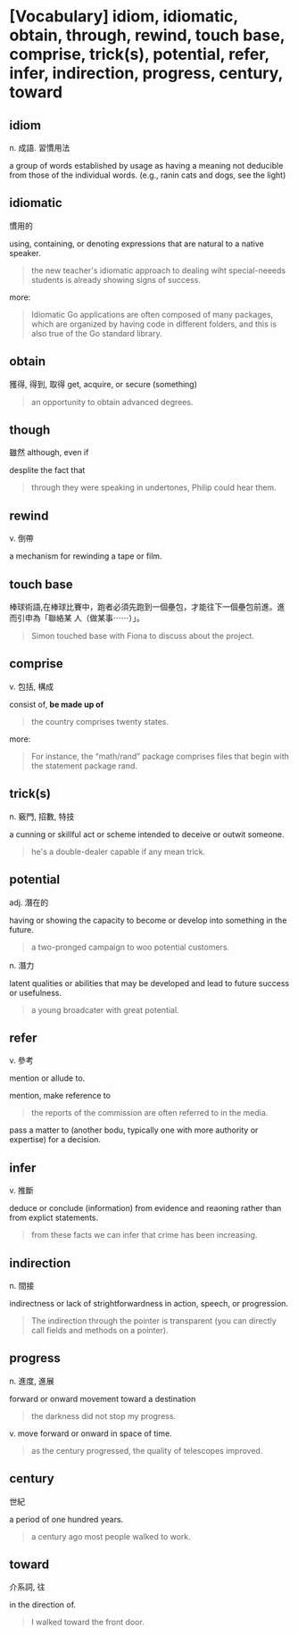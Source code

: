# [Vocabulary] idiom, idiomatic, obtain, through, rewind, touch base, comprise, trick(s), potential, refer, infer, indirection, progress, century, toward

## idiom 

n. 成語.  習慣用法

a group of words established by usage as having a meaning not deducible from those of the individual words. (e.g., ranin cats and dogs, see the light)

## idiomatic 

慣用的

using, containing, or denoting expressions that are natural to a native speaker.

> the new teacher's idiomatic approach to dealing wiht special-neeeds students is already showing signs of success.

more:

> Idiomatic Go applications are often composed of many packages, which are organized by having code in different folders, and this is also true of the Go standard library.

## obtain

獲得, 得到, 取得 get, acquire, or secure (something)

> an opportunity to obtain advanced degrees.

## though

雖然 although, even if

desplite the fact that

> through they were speaking in undertones, Philip could hear them.

## rewind

v. 倒帶

a mechanism for rewinding a tape or film. 

## touch base 

棒球術語,在棒球比賽中，跑者必須先跑到一個壘包，才能往下一個壘包前進。進而引申為「聯絡某
人（做某事⋯⋯）」。

> Simon touched base with Fiona to discuss about the project.

## comprise 

v. 包括, 構成

consist of, **be made up of**

> the country comprises twenty states.

more: 

> For instance, the “math/rand” package comprises files that begin with the statement package rand.


## trick(s)

n. 竅門, 招數, 特技

a cunning or skillful act or scheme intended to deceive or outwit someone.

> he's a double-dealer capable if any mean trick.
## potential 

adj. 潛在的

having or showing the capacity to become or develop into something in the future.

> a two-pronged campaign to woo potential customers.

n. 潛力

latent qualities or abilities that may be developed and lead to future success or usefulness.

> a young broadcater with great potential.

## refer

v. 參考

mention or allude to.

mention, make reference to

> the reports of the commission are often referred to in the media.

pass a matter to (another bodu, typically one with more authority or expertise) for a decision.

## infer 

v. 推斷

deduce or conclude (information) from evidence and reaoning rather than from explict statements. 

> from these facts we can infer that crime has been increasing.
## indirection

n. 間接

indirectness or lack of strightforwardness in action, speech, or progression.

>  The indirection through the pointer is transparent (you can directly call fields and methods on a pointer).

## progress

n. 進度, 進展

forward or onward movement toward a destination

> the darkness did not stop my progress.

v. move forward or onward in space of time.

> as the century progressed, the quality of telescopes improved.

## century

世紀

a period of one hundred years.

> a century ago most people walked to work.

## toward

介系詞, 往

in the direction of.

> I walked toward the front door.
